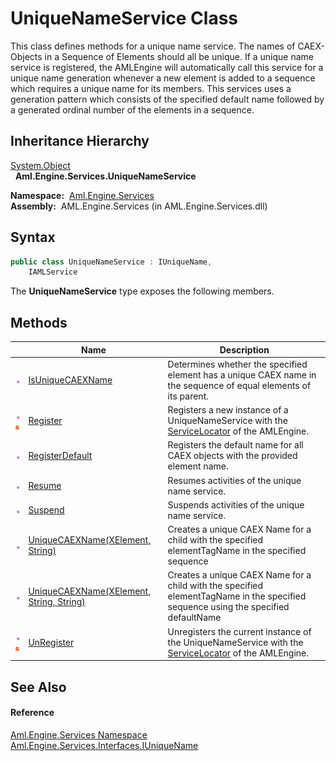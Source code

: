 UniqueNameService Class
=======================
This class defines methods for a unique name service. The names of CAEX-Objects in a Sequence of Elements should all be unique. If a unique name service is registered, the AMLEngine will automatically call this service for a unique name generation whenever a new element is added to a sequence which requires a unique name for its members. This services uses a generation pattern which consists of the specified default name followed by a generated ordinal number of the elements in a sequence.


Inheritance Hierarchy
---------------------
[System.Object][1]  
  **Aml.Engine.Services.UniqueNameService**  

  **Namespace:**  [Aml.Engine.Services][2]  
  **Assembly:**  AML.Engine.Services (in AML.Engine.Services.dll)

Syntax
------

```csharp
public class UniqueNameService : IUniqueName, 
	IAMLService
```

The **UniqueNameService** type exposes the following members.


Methods
-------

                                 | Name                                           | Description                                                                                                                        
-------------------------------- | ---------------------------------------------- | ---------------------------------------------------------------------------------------------------------------------------------- 
![Public method]                 | [IsUniqueCAEXName][3]                          | Determines whether the specified element has a unique CAEX name in the sequence of equal elements of its parent.                   
![Public method]![Static member] | [Register][4]                                  | Registers a new instance of a UniqueNameService with the [ServiceLocator][5] of the AMLEngine.                                     
![Public method]                 | [RegisterDefault][6]                           | Registers the default name for all CAEX objects with the provided element name.                                                    
![Public method]                 | [Resume][7]                                    | Resumes activities of the unique name service.                                                                                     
![Public method]                 | [Suspend][8]                                   | Suspends activities of the unique name service.                                                                                    
![Public method]                 | [UniqueCAEXName(XElement, String)][9]          | Creates a unique CAEX Name for a child with the specified elementTagName in the specified sequence                                 
![Public method]                 | [UniqueCAEXName(XElement, String, String)][10] | Creates a unique CAEX Name for a child with the specified elementTagName in the specified sequence using the specified defaultName 
![Public method]![Static member] | [UnRegister][11]                               | Unregisters the current instance of the UniqueNameService with the [ServiceLocator][5] of the AMLEngine.                           


See Also
--------

#### Reference
[Aml.Engine.Services Namespace][2]  
[Aml.Engine.Services.Interfaces.IUniqueName][12]  

[1]: https://docs.microsoft.com/dotnet/api/system.object
[2]: ../README.md
[3]: IsUniqueCAEXName.md
[4]: Register.md
[5]: ../ServiceLocator/README.md
[6]: RegisterDefault.md
[7]: Resume.md
[8]: Suspend.md
[9]: UniqueCAEXName.md
[10]: UniqueCAEXName_1.md
[11]: UnRegister.md
[12]: ../../Aml.Engine.Services.Interfaces/IUniqueName/README.md
[13]: https://www.automationml.org
[14]: ../../icons/logoShade.png
[Public method]: ../../icons/pubmethod.gif "Public method"
[Static member]: ../../icons/static.gif "Static member"